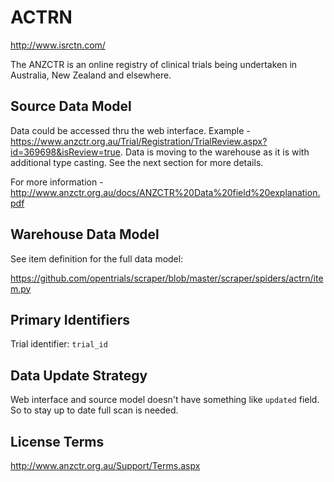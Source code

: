 # ACTRN

http://www.isrctn.com/

The ANZCTR is an online registry of clinical trials being
undertaken in Australia, New Zealand and elsewhere.

## Source Data Model

Data could be accessed thru the web interface.
Example - https://www.anzctr.org.au/Trial/Registration/TrialReview.aspx?id=369698&isReview=true.
Data is moving to the warehouse as it is with additional type casting.
See the next section for more details.

For more information - http://www.anzctr.org.au/docs/ANZCTR%20Data%20field%20explanation.pdf

## Warehouse Data Model

See item definition for the full data model:

https://github.com/opentrials/scraper/blob/master/scraper/spiders/actrn/item.py

## Primary Identifiers

Trial identifier: `trial_id`

## Data Update Strategy

Web interface and source model doesn't have something like
`updated` field. So to stay up to date full scan is needed.

## License Terms

http://www.anzctr.org.au/Support/Terms.aspx

